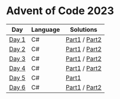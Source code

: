 # Advent of Code 2023

| Day                                          | Language    | Solutions
| ---------------------------------------------| ----------- | --------------------------------------------------------------------- |
| [Day 1](https://adventofcode.com/2023/day/1) |     C#      | [Part1](aoc-2023/day01/PartOne.cs) / [Part2](aoc-2023/day01/PartTwo.cs) |
| [Day 2](https://adventofcode.com/2023/day/2) |     C#      | [Part1](aoc-2023/day02/PartOne.cs) / [Part2](aoc-2023/day02/PartTwo.cs) |
| [Day 3](https://adventofcode.com/2023/day/3) |     C#      | [Part1](aoc-2023/day03/PartOne.cs) / [Part2](aoc-2023/day03/PartTwo.cs) |
| [Day 4](https://adventofcode.com/2023/day/4) |     C#      | [Part1](aoc-2023/day04/PartOne.cs) / [Part2](aoc-2023/day04/PartTwo.cs) |
| [Day 5](https://adventofcode.com/2023/day/5) |     C#      | [Part1](aoc-2023/day05/PartOne.cs)                                      |
| [Day 6](https://adventofcode.com/2023/day/6) |     C#      | [Part1](aoc-2023/day06/PartOne.cs) / [Part2](aoc-2023/day06/PartTwo.cs) |